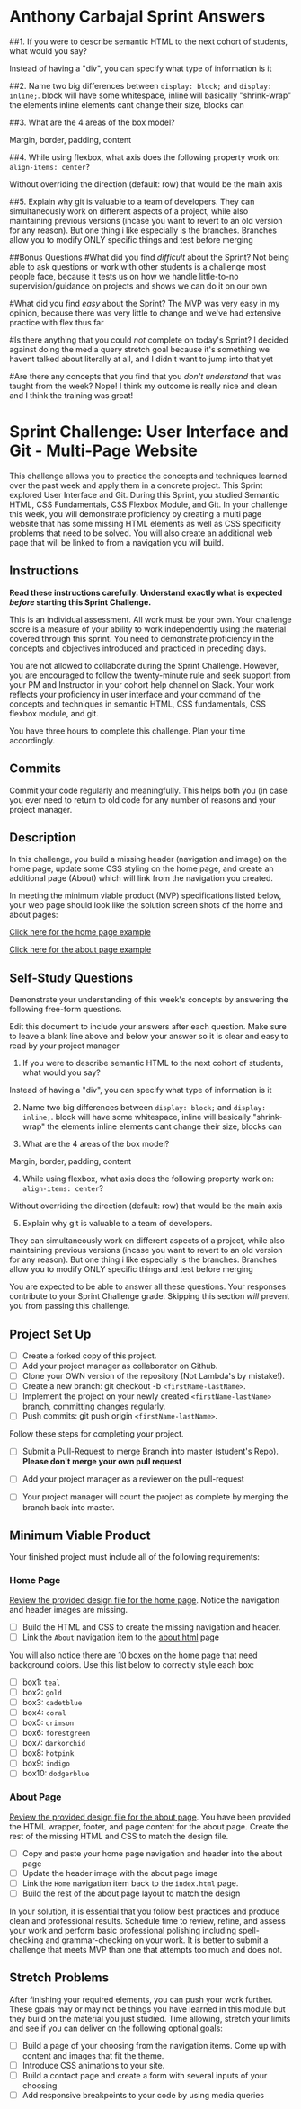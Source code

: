 
# Anthony Carbajal Sprint Answers
##1. If you were to describe semantic HTML to the next cohort of students, what would you say?

Instead of having a "div", you can specify what type of information is it

##2. Name two big differences between ```display: block;``` and ```display: inline;```.
block will have some whitespace, inline will basically "shrink-wrap" the elements
inline elements cant change their size, blocks can


##3. What are the 4 areas of the box model? 

Margin, border, padding, content

##4. While using flexbox, what axis does the following property work on: ```align-items: center```? 

Without overriding the direction (default: row) that would be the main axis

##5. Explain why git is valuable to a team of developers.
They can simultaneously work on different aspects of a project, while also maintaining previous versions (incase you want to revert to an old version for any reason).
But one thing i like especially is the branches. Branches allow you to modify ONLY specific things and test before merging

##Bonus Questions
#What did you find *difficult* about the Sprint?
Not being able to ask questions or work with other students is a challenge most people face, because it tests us on how we handle little-to-no supervision/guidance on projects and shows we can do it on our own

#What did you find *easy* about the Sprint?
The MVP was very easy in my opinion, because there was very little to change and we've had extensive practice with flex thus far

#Is there anything that you could *not* complete on today's Sprint?
I decided against doing the media query stretch goal because it's something we havent talked about literally at all, and I didn't want to jump into that yet

#Are there any concepts that you find that you *don't understand* that was taught from the week?
Nope! I think my outcome is really nice and clean and I think the training was great!


# Sprint Challenge: User Interface and Git - Multi-Page Website

This challenge allows you to practice the concepts and techniques learned over the past week and apply them in a concrete project. This Sprint explored User Interface and Git. During this Sprint, you studied Semantic HTML, CSS Fundamentals, CSS Flexbox Module, and Git. In your challenge this week, you will demonstrate proficiency by creating a multi page website that has some missing HTML elements as well as CSS specificity problems that need to be solved.  You will also create an additional web page that will be linked to from a navigation you will build.

## Instructions

**Read these instructions carefully. Understand exactly what is expected _before_ starting this Sprint Challenge.**

This is an individual assessment. All work must be your own. Your challenge score is a measure of your ability to work independently using the material covered through this sprint. You need to demonstrate proficiency in the concepts and objectives introduced and practiced in preceding days.

You are not allowed to collaborate during the Sprint Challenge. However, you are encouraged to follow the twenty-minute rule and seek support from your PM and Instructor in your cohort help channel on Slack. Your work reflects your proficiency in user interface and your command of the concepts and techniques in semantic HTML, CSS fundamentals, CSS flexbox module, and git.

You have three hours to complete this challenge. Plan your time accordingly.

## Commits

Commit your code regularly and meaningfully. This helps both you (in case you ever need to return to old code for any number of reasons and your project manager.

## Description

In this challenge, you build a missing header (navigation and image) on the home page, update some CSS styling on the home page, and create an additional page (About) which will link from the navigation you created.

In meeting the minimum viable product (MVP) specifications listed below, your web page should look like the solution screen shots of the home and about pages:

[Click here for the home page example](https://tk-assets.lambdaschool.com/39a49225-8ac9-43da-aa90-514fd60ae99a_sprint-challenge-ui-home-example.png)

[Click here for the about page example](https://tk-assets.lambdaschool.com/ede1bb1a-63ff-4801-8c02-3efa2f603190_sprint-challenge-ui-about-example.png)

## Self-Study Questions

Demonstrate your understanding of this week's concepts by answering the following free-form questions.

Edit this document to include your answers after each question. Make sure to leave a blank line above and below your answer so it is clear and easy to read by your project manager

1. If you were to describe semantic HTML to the next cohort of students, what would you say?

Instead of having a "div", you can specify what type of information is it

2. Name two big differences between ```display: block;``` and ```display: inline;```.
block will have some whitespace, inline will basically "shrink-wrap" the elements
inline elements cant change their size, blocks can


3. What are the 4 areas of the box model? 

Margin, border, padding, content

4. While using flexbox, what axis does the following property work on: ```align-items: center```? 

Without overriding the direction (default: row) that would be the main axis

5. Explain why git is valuable to a team of developers.

They can simultaneously work on different aspects of a project, while also maintaining previous versions (incase you want to revert to an old version for any reason).
But one thing i like especially is the branches. Branches allow you to modify ONLY specific things and test before merging



You are expected to be able to answer all these questions. Your responses contribute to your Sprint Challenge grade. Skipping this section *will* prevent you from passing this challenge.

## Project Set Up

- [ ] Create a forked copy of this project.
- [ ] Add your project manager as collaborator on Github.
- [ ] Clone your OWN version of the repository (Not Lambda's by mistake!).
- [ ] Create a new branch: git checkout -b `<firstName-lastName>`.
- [ ] Implement the project on your newly created `<firstName-lastName>` branch, committing changes regularly.
- [ ] Push commits: git push origin `<firstName-lastName>`.
 
Follow these steps for completing your project.

- [ ] Submit a Pull-Request to merge <firstName-lastName> Branch into master (student's  Repo). **Please don't merge your own pull request**
- [ ] Add your project manager as a reviewer on the pull-request
- [ ] Your project manager will count the project as complete by merging the branch back into master.
 


## Minimum Viable Product

Your finished project must include all of the following requirements:

### Home Page

[Review the provided design file for the home page](design-files/home.png).  Notice the navigation and header images are missing.

* [ ] Build the HTML and CSS to create the missing navigation and header.
* [ ] Link the `About` navigation item to the [about.html](about.html) page

You will also notice there are 10 boxes on the home page that need background colors.  Use this list below to correctly style each box:

* [ ] box1: `teal`
* [ ] box2: `gold`
* [ ] box3: `cadetblue`
* [ ] box4: `coral`
* [ ] box5: `crimson`
* [ ] box6: `forestgreen`
* [ ] box7: `darkorchid`
* [ ] box8: `hotpink`
* [ ] box9: `indigo`
* [ ] box10: `dodgerblue`

### About Page

[Review the provided design file for the about page](design-files/about.png). You have been provided the HTML wrapper, footer, and page content for the about page. Create the rest of the missing HTML and CSS to match the design file.

* [ ] Copy and paste your home page navigation and header into the about page
* [ ] Update the header image with the about page image
* [ ] Link the `Home` navigation item back to the `index.html` page.
* [ ] Build the rest of the about page layout to match the design

In your solution, it is essential that you follow best practices and produce clean and professional results. Schedule time to review, refine, and assess your work and perform basic professional polishing including spell-checking and grammar-checking on your work. It is better to submit a challenge that meets MVP than one that attempts too much and does not.

## Stretch Problems

After finishing your required elements, you can push your work further. These goals may or may not be things you have learned in this module but they build on the material you just studied. Time allowing, stretch your limits and see if you can deliver on the following optional goals:

* [ ] Build a page of your choosing from the navigation items.  Come up with content and images that fit the theme.  
* [ ] Introduce CSS animations to your site.
* [ ] Build a contact page and create a form with several inputs of your choosing
* [ ] Add responsive breakpoints to your code by using media queries
